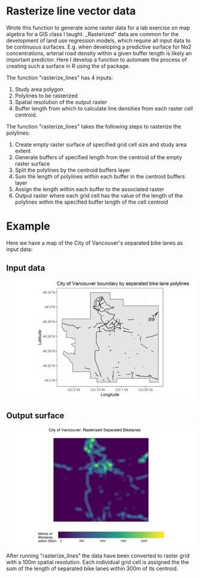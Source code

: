 # Rasterize line vector data

Wrote this function to generate some raster data for a lab exercise on map algebra for a GIS class I taught. _Rasterized" data are common for the development of land use regression models, which require all input data to be continuous surfaces. E.g. when developing a predictive surface for No2 concentrations, arterial road density within a given buffer length is likely an important predictor. Here I develop a function to automate the process of creating such a surface in R using the sf package. 

The function "rasterize_lines" has 4 inputs:

 1. Study area polygon
 2. Polylines to be rasterized
 3. Spatial resolution of the output raster
 4. Buffer length from which to calculate line densities from each raster cell centroid. 

The function "rasterize_lines" takes the following steps to rasterize the polylines: 

 1. Create empty raster surface of specified grid cell size and study area extent
 2. Generate buffers of specified length from the centroid of the empty raster surface
 3. Split the polylines by the centroid buffers layer
 4. Sum the length of polylines within each buffer in the centroid buffers layer
 5. Assign the length within each buffer to the associated raster
 6. Output raster where each grid cell has the value of the length of the polylines within the specified buffer length of the cell centroid

# Example

Here we have a map of the City of Vancouver's separated bike lanes as input data:

## Input data
 ![My image](imgs/vancouver_bikelane_vector.jpg)
 

## Output surface
 
  ![My image](imgs/vancouver_bikelane_raster.jpg)

After running "rasterize_lines" the data have been converted to raster grid with a 100m spatial resolution. Each individual grid cell is assigned the the sum of the length of separated bike lanes within 300m of its centroid. 
 
